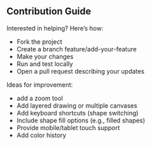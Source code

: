 ##  Contribution Guide
Interested in helping? Here’s how:

- Fork the project
- Create a branch feature/add-your-feature
- Make your changes
- Run and test locally
- Open a pull request describing your updates

Ideas for improvement:

- add a zoom tool
- Add layered drawing or multiple canvases
- Add keyboard shortcuts (shape switching)
- Include shape fill options (e.g., filled shapes)
- Provide mobile/tablet touch support
- Add color history